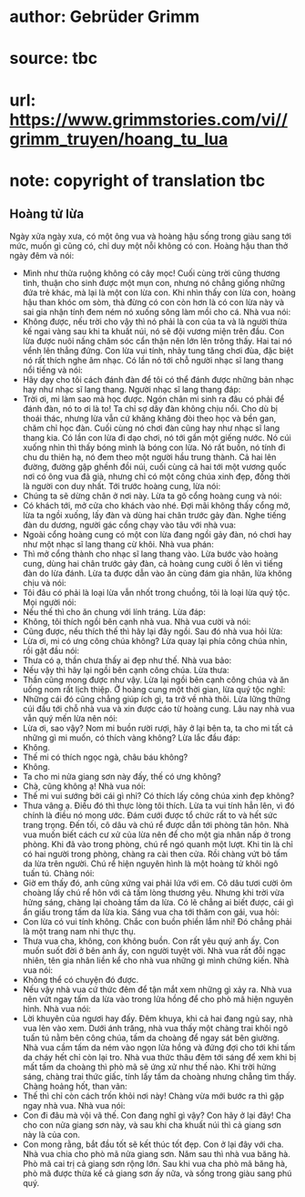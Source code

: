 # author: Gebrüder Grimm
# source: tbc
# url: https://www.grimmstories.com/vi//grimm_truyen/hoang_tu_lua
# note: copyright of translation tbc

## Hoàng tử lừa 

Ngày xửa ngày xưa, có một ông vua và hoàng hậu sống trong giàu sang tới
mức, muốn gì cũng có, chỉ duy một nỗi không có con.
Hoàng hậu than thở ngày đêm và nói:
- Mình như thửa ruộng không có cây mọc!
Cuối cùng trời cũng thương tình, thuận cho sinh được một mụn con, nhưng
nó chẳng giống những đứa trẻ khác, mà lại là một con lừa con. Khi nhìn
thấy con lừa con, hoàng hậu than khóc om sòm, thà đừng có con còn hơn là
có con lừa này và sai gia nhận tính đem ném nó xuống sông làm mồi cho
cá.
Nhà vua nói:
- Không được, nếu trời cho vậy thì nó phải là con của ta và là người
thừa kế ngai vàng sau khi ta khuất núi, nó sẽ đội vương miện trên đầu.
Con lừa được nuôi nấng chăm sóc cẩn thận nên lớn lên trông thấy. Hai tai
nó vểnh lên thẳng đứng. Con lừa vui tính, nhảy tung tăng chơi đùa, đặc
biệt nó rất thích nghe âm nhạc. Có lần nó tới chỗ người nhạc sĩ lang
thang nổi tiếng và nói:
- Hãy dạy cho tôi cách đánh đàn để tôi có thể đánh được những bản nhạc
hay như nhạc sĩ lang thang.
Người nhạc sĩ lang thang đáp:
- Trời ơi, mi làm sao mà học được. Ngón chân mi sinh ra đâu có phải để
đánh đàn, nó to ơi là to! Ta chỉ sợ dây đàn không chịu nổi.
Cho dù bị thoái thác, nhưng lừa vẫn cứ khăng khăng đòi theo học và bền
gan, chăm chỉ học đàn. Cuối cùng nó chơi đàn cũng hay như nhạc sĩ lang
thang kia.
Có lần con lừa đi dạo chơi, nó tới gần một giếng nước. Nó cúi xuống nhìn
thì thấy bóng mình là bóng con lừa. Nó rất buồn, nó tính đi chu du thiên
hạ, nó đem theo một người hầu trung thành. Cả hai lên đường, đường gập
ghềnh đồi núi, cuối cùng cả hai tới một vương quốc nơi có ông vua đã
già, nhưng chỉ có một công chúa xinh đẹp, đồng thời là người con duy
nhất. Tới trước hoàng cung, lừa nói:
- Chúng ta sẽ dừng chân ở nơi này.
Lừa ta gõ cổng hoàng cung và nói:
- Có khách tới, mở cửa cho khách vào nhé.
Đợi mãi không thấy cổng mở, lừa ta ngồi xuống, lấy đàn và dùng hai chân
trước gảy đàn. Nghe tiếng đàn du dương, người gác cổng chạy vào tâu với
nhà vua:
- Ngoài cổng hoàng cung có một con lừa đang ngồi gảy đàn, nó chơi hay
như một nhạc sĩ lang thang cừ khôi.
Nhà vua phán:
- Thì mở cổng thành cho nhạc sĩ lang thang vào.
Lừa bước vào hoàng cung, dùng hai chân trước gảy đàn, cả hoàng cung cười
ồ lên vì tiếng đàn do lừa đánh. Lừa ta được dẫn vào ăn cùng đám gia
nhân, lừa không chịu và nói:
- Tôi đâu có phải là loại lừa vẫn nhốt trong chuồng, tôi là loại lừa quý
tộc.
Mọi người nói:
- Nếu thế thì cho ăn chung với lính tráng.
Lừa đáp:
- Không, tôi thích ngồi bên cạnh nhà vua.
Nhà vua cười và nói:
- Cũng được, nếu thích thế thì hãy lại đây ngồi.
Sau đó nhà vua hỏi lừa:
- Lừa ơi, mi có ưng công chúa không?
Lừa quay lại phía công chúa nhìn, rồi gật đầu nói:
- Thưa có ạ, thần chưa thấy ai đẹp như thế.
Nhà vua bảo:
- Nếu vậy thì hãy lại ngồi bên cạnh công chúa.
Lừa thưa:
- Thần cũng mong được như vậy.
Lừa lại ngồi bên cạnh công chúa và ăn uống nom rất lịch thiệp.
Ở hoàng cung một thời gian, lừa quý tộc nghĩ:
- Những cái đó cũng chẳng giúp ích gì, ta trở về nhà thôi.
Lừa lững thững cúi đầu tới chỗ nhà vua và xin được cáo từ hoàng cung.
Lâu nay nhà vua vẫn quý mến lừa nên nói:
- Lừa ơi, sao vậy? Nom mi buồn rười rượi, hãy ở lại bên ta, ta cho mi
tất cả những gì mi muốn, có thích vàng không?
Lừa lắc đầu đáp:
- Không.
- Thế mi có thích ngọc ngà, châu báu không?
- Không.
- Ta cho mi nửa giang sơn này đấy, thế có ưng không?
- Chà, cũng không ạ!
Nhà vua nói:
- Thế mi vui sướng bởi cái gì nhỉ? Có thích lấy công chúa xinh đẹp
không?
- Thưa vâng ạ. Điều đó thì thực lòng tôi thích.
Lừa ta vui tính hẳn lên, vì đó chính là điều nó mong ước. Đám cưới được
tổ chức rất to và hết sức trang trọng. Đến tối, cô dâu và chú rể được
dẫn tới phòng tân hôn. Nhà vua muốn biết cách cư xử của lừa nên để cho
một gia nhân nấp ở trong phòng.
Khi đã vào trong phòng, chú rể ngó quanh một lượt. Khi tin là chỉ có hai
người trong phòng, chàng ra cài then cửa. Rồi chàng vứt bỏ tấm da lừa
trên người. Chú rể hiện nguyên hình là một hoàng tử khôi ngô tuấn tú.
Chàng nói:
- Giờ em thấy đó, anh cũng xứng vai phải lứa với em.
Cô dâu tươi cười ôm choàng lấy chú rể hôn với cả tấm lòng thương yêu.
Nhưng khi trời vừa hửng sáng, chàng lại choàng tấm da lừa. Có lẽ chẳng
ai biết được, cái gì ẩn giấu trong tấm da lừa kia.
Sáng vua cha tới thăm con gái, vua hỏi:
- Con lừa có vui tính không. Chắc con buồn phiền lắm nhỉ! Đó chẳng phải
là một trang nam nhi thực thụ.
- Thưa vua cha, không, con không buồn. Con rất yêu quý anh ấy. Con muốn
suốt đời ở bên anh ấy, con người tuyệt vời.
Nhà vua rất đỗi ngạc nhiên, tên gia nhân liền kể cho nhà vua những gì
mình chứng kiến. Nhà vua nói:
- Không thể có chuyện đó được.
- Nếu vậy nhà vua cứ thức đêm để tận mắt xem những gì xảy ra. Nhà vua
nên vứt ngay tấm da lừa vào trong lửa hồng để cho phò mã hiện nguyên
hình.
Nhà vua nói:
- Lời khuyên của ngươi hay đấy.
Đêm khuya, khi cả hai đang ngủ say, nhà vua lẻn vào xem. Dưới ánh trăng,
nhà vua thấy một chàng trai khôi ngô tuấn tú nằm bên công chúa, tấm da
choàng để ngay sát bên giường. Nhà vua cầm tấm da ném vào ngọn lửa hồng
và đứng đợi cho tới khi tấm da cháy hết chỉ còn lại tro. Nhà vua thức
thâu đêm tới sáng để xem khi bị mất tấm da choàng thì phò mã sẽ ứng xử
như thế nào.
Khi trời hửng sáng, chàng trai thức giấc, tính lấy tấm da choàng nhưng
chẳng tìm thấy. Chàng hoảng hốt, than vãn:
- Thế thì chỉ còn cách trốn khỏi nơi này!
Chàng vừa mới bước ra thì gặp ngay nhà vua. Nhà vua nói:
- Con đi đâu mà vội vã thế. Con đang nghĩ gì vậy? Con hãy ở lại đây! Cha
cho con nửa giang sơn này, và sau khi cha khuất núi thì cả giang sơn này
là của con.
- Con mong rằng, bắt đầu tốt sẽ kết thúc tốt đẹp. Con ở lại đây với
cha.
Nhà vua chia cho phò mã nửa giang sơn. Năm sau thì nhà vua băng hà. Phò
mã cai trị cả giang sơn rộng lớn. Sau khi vua cha phò mã băng hà, phò mã
được thừa kế cả giang sơn ấy nữa, và sống trong giàu sang phú quý.
